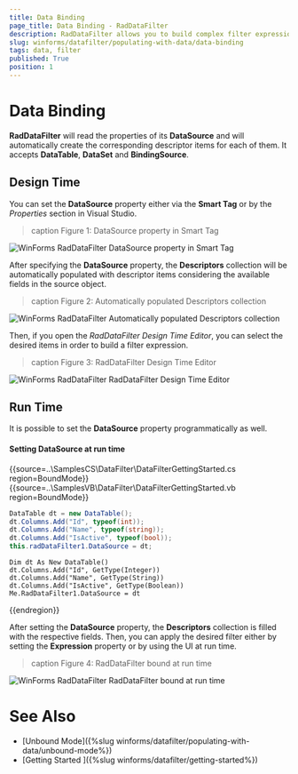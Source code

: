 ```yaml
---
title: Data Binding
page_title: Data Binding - RadDataFilter
description: RadDataFilter allows you to build complex filter expressions based on the data and collection type of the source fields. 
slug: winforms/datafilter/populating-with-data/data-binding
tags: data, filter
published: True
position: 1
---
```


# Data Binding

**RadDataFilter** will read the properties of its **DataSource** and will automatically create the corresponding descriptor items for each of them. It accepts **DataTable**, **DataSet** and **BindingSource**.

## Design Time

You can set the **DataSource** property either via the **Smart Tag** or by the *Properties* section in Visual Studio.

>caption Figure 1: DataSource property in Smart Tag

![WinForms RadDataFilter DataSource property in Smart Tag](images/datafilter-bound-mode001.png)

After specifying the **DataSource** property, the **Descriptors** collection will be automatically populated with descriptor items considering the available fields in the source object.

>caption Figure 2: Automatically populated Descriptors collection

![WinForms RadDataFilter Automatically populated Descriptors collection](images/datafilter-bound-mode003.png)

Then, if you open the *RadDataFilter Design Time Editor*, you can select the desired items in order to build a filter expression.

>caption Figure 3: RadDataFilter Design Time Editor

![WinForms RadDataFilter RadDataFilter Design Time Editor](images/datafilter-bound-mode002.png)

## Run Time

It is possible to set the **DataSource** property programmatically as well.

#### Setting DataSource at run time

{{source=..\SamplesCS\DataFilter\DataFilterGettingStarted.cs region=BoundMode}} 
{{source=..\SamplesVB\DataFilter\DataFilterGettingStarted.vb region=BoundMode}}

````C#
DataTable dt = new DataTable();
dt.Columns.Add("Id", typeof(int));
dt.Columns.Add("Name", typeof(string));
dt.Columns.Add("IsActive", typeof(bool));
this.radDataFilter1.DataSource = dt;

````
````VB.NET
Dim dt As New DataTable()
dt.Columns.Add("Id", GetType(Integer))
dt.Columns.Add("Name", GetType(String))
dt.Columns.Add("IsActive", GetType(Boolean))
Me.RadDataFilter1.DataSource = dt

```` 

{{endregion}}

After setting the **DataSource** property, the **Descriptors** collection is filled with the respective fields. Then, you can apply the desired filter either by setting the **Expression** property or by using the UI at run time.

>caption Figure 4: RadDataFilter bound at run time

![WinForms RadDataFilter RadDataFilter bound at run time](images/datafilter-bound-mode004.png)

# See Also

* [Unbound Mode]({%slug winforms/datafilter/populating-with-data/unbound-mode%})	
* [Getting Started ]({%slug winforms/datafilter/getting-started%})
